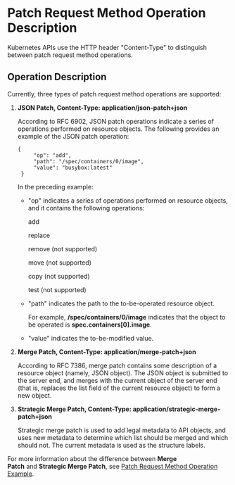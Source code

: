 # Patch Request Method Operation Description<a name="cce_02_0085"></a>

Kubernetes APIs use the HTTP header "Content-Type" to distinguish between patch request method operations.

## Operation Description<a name="s8aafd6c4a7764494b1ed22d2e4a178bf"></a>

Currently, three types of patch request method operations are supported:

1.  **JSON Patch, Content-Type: application/json-patch+json**

    According to RFC 6902, JSON patch operations indicate a series of operations performed on resource objects. The following provides an example of the JSON patch operation:

    ```
    { 
         "op": "add", 
         "path": "/spec/containers/0/image", 
         "value": "busybox:latest" 
     }
    ```

    In the preceding example:

    -   "op" indicates a series of operations performed on resource objects, and it contains the following operations:

        add

        replace

        remove \(not supported\)

        move \(not supported\)

        copy \(not supported\)

        test \(not supported\)

    -   "path" indicates the path to the to-be-operated resource object.

        For example,  **/spec/containers/0/image** indicates that the object to be operated is **spec.containers\[0\].image**.

    -   "value" indicates the to-be-modified value.

2.  **Merge Patch, Content-Type: application/merge-patch+json**

    According to RFC 7386, merge patch contains some description of a resource object \(namely, JSON object\). The JSON object is submitted to the server end, and merges with the current object of the server end \(that is, replaces the list field of the current resource object\) to form a new object.

3.  **Strategic Merge Patch, Content-Type: application/strategic-merge-patch+json**

    Strategic merge patch is used to add legal metadata to API objects, and uses new metadata to determine which list should be merged and which should not. The current metadata is used as the structure labels.


For more information about the difference between  **Merge Patch** and **Strategic Merge Patch**, see [Patch Request Method Operation Example](patch-request-method-operation-example.md).

